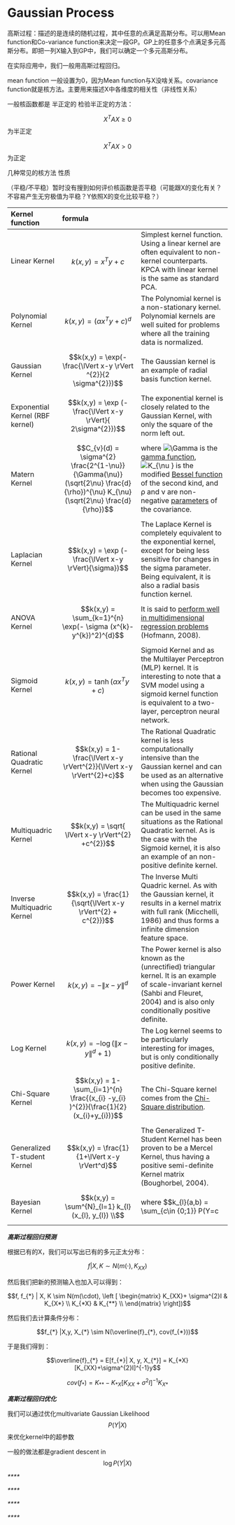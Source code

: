 # Gaussian Process

高斯过程：描述的是连续的随机过程，其中任意的点满足高斯分布。可以用Mean function和Co-variance function来决定一段GP。GP上的任意多个点满足多元高斯分布。即把一列X输入到GP中，我们可以确定一个多元高斯分布。

在实际应用中，我们一般用高斯过程回归。

mean function 一般设置为0，因为Mean function与X没啥关系。covariance function就是核方法。主要用来描述X中各维度的相关性（非线性关系）

一般核函数都是 半正定的 检验半正定的方法：

 $$X^{T}AX \geqslant 0 $$ 为半正定

$$X^{T}AX > 0$$ 为正定

  几种常见的核方法 性质 

（平稳/不平稳）暂时没有搜到如何评价核函数是否平稳（可能跟X的变化有关？不容易产生无穷极值为平稳？Y依照X的变化比较平稳？） 

| Kernel function | formula |  |
| :--- | :--- | :--- |
| Linear Kernel | $$k(x,y) = x^{T}y + c$$  | Simplest kernel function. Using a linear kernel are often equivalent to non-kernel counterparts. KPCA with linear kernel is the same as standard PCA. |
| Polynomial Kernel | $$k(x,y) = (\alpha x^{T}y + c)^d$$  | The Polynomial kernel is a non-stationary kernel. Polynomial kernels are well suited for problems where all the training data is normalized. |
| Gaussian Kernel | $$k(x,y) = \exp(- \frac{\lVert x-y \rVert ^{2}}{2 \sigma^{2}})$$  | The Gaussian kernel is an example of radial basis function kernel. |
| Exponential Kernel \(RBF kernel\) | $$k(x,y) = \exp (- \frac{\lVert x-y \rVert}{ 2\sigma^{2}})$$  | The exponential kernel is closely related to the Gaussian Kernel, with only the square of the norm left out. |
| Matern Kernel | $$C_{v}(d) = \sigma^{2} \frac{2^{1-\nu}}{\Gamma(\nu)}(\sqrt{2\nu} \frac{d}{\rho})^{\nu} K_{\nu} (\sqrt{2\nu} \frac{d}{\rho})$$  |  where ![\Gamma ](https://wikimedia.org/api/rest_v1/media/math/render/svg/4cfde86a3f7ec967af9955d0988592f0693d2b19) is the [gamma function](https://en.wikipedia.org/wiki/Gamma_function), ![K\_{\nu }](https://wikimedia.org/api/rest_v1/media/math/render/svg/f151831e9842e5daee3a71075a17102d10f1cf7e) is the modified [Bessel function](https://en.wikipedia.org/wiki/Bessel_function) of the second kind, and ρ and ν are non-negative [parameters](https://en.wikipedia.org/wiki/Parameter) of the covariance. |
| Laplacian Kernel | $$k(x,y) = \exp (- \frac{\lVert x-y \rVert}{\sigma})$$  | The Laplace Kernel is completely equivalent to the exponential kernel, except for being less sensitive for changes in the sigma parameter. Being equivalent, it is also a radial basis function kernel. |
| ANOVA Kernel | $$k(x,y) = \sum_{k=1}^{n} \exp(- \sigma (x^{k}-y^{k})^2)^{d}$$  |  It is said to [perform well in multidimensional regression problems](http://www.nicta.com.au/research/research_publications?sq_content_src=%2BdXJsPWh0dHBzJTNBJTJGJTJGcHVibGljYXRpb25zLmluc2lkZS5uaWN0YS5jb20uYXUlMkZzZWFyY2glMkZmdWxsdGV4dCUzRmlkJTNEMjYxJmFsbD0x) \(Hofmann, 2008\). |
| Sigmoid Kernel | $$k(x,y) = \tanh (\alpha x ^{T}y +c)$$  | Sigmoid Kernel and as the Multilayer Perceptron \(MLP\) kernel. It is interesting to note that a SVM model using a sigmoid kernel function is equivalent to a two-layer, perceptron neural network. |
| Rational Quadratic Kernel | $$k(x,y) = 1- \frac{\lVert x-y \rVert^{2}}{\lVert x-y \rVert^{2}+c}$$  | The Rational Quadratic kernel is less computationally intensive than the Gaussian kernel and can be used as an alternative when using the Gaussian becomes too expensive. |
| Multiquadric Kernel | $$k(x,y) = \sqrt{ \lVert x-y \rVert^{2} +c^{2}}$$  | The Multiquadric kernel can be used in the same situations as the Rational Quadratic kernel. As is the case with the Sigmoid kernel, it is also an example of an non-positive definite kernel. |
| Inverse Multiquadric Kernel | $$k(x,y) = \frac{1}{\sqrt{\lVert x-y \rVert^{2} + c^{2}}}$$  | The Inverse Multi Quadric kernel. As with the Gaussian kernel, it results in a kernel matrix with full rank \(Micchelli, 1986\) and thus forms a infinite dimension feature space. |
| Power Kernel | $$k(x,y) = - \lVert x-y \rVert^{d}$$  | The Power kernel is also known as the \(unrectified\) triangular kernel. It is an example of scale-invariant kernel \(Sahbi and Fleuret, 2004\) and is also only conditionally positive definite. |
| Log Kernel | $$k(x,y) = -\log (\lVert x-y \rVert^d +1)$$  | The Log kernel seems to be particularly interesting for images, but is only conditionally positive definite. |
| Chi-Square Kernel | $$k(x,y) = 1- \sum_{i=1}^{n} \frac{(x_{i} -y_{i} )^{2}}{\frac{1}{2} (x_{i}+y_{i})}$$  |  The Chi-Square kernel comes from the [Chi-Square distribution](http://en.wikipedia.org/wiki/Chi-square_distribution). |
| Generalized T-student Kernel  | $$k(x,y) = \frac{1}{1+\lVert x-y \rVert^d}$$  | The Generalized T-Student Kernel has been proven to be a Mercel Kernel, thus having a positive semi-definite Kernel matrix \(Boughorbel, 2004\). |
| Bayesian Kernel | $$k(x,y) = \sum^{N}_{l=1} k_{l}(x_{l}, y_{l}) \\$$  | where $$k_{l}(a,b) = \sum_{c\in {0;1}} P(Y=c|X_{l}=a) P(Y=c|X_{l} =b)$$  |

_**高斯过程回归预测**_ 

根据已有的X，我们可以写出已有的多元正太分布：

$$f| X, K \sim N(m(\cdot), K_{XX})$$ 

然后我们把新的预测输入也加入可以得到：

$$f, f_{*} | X, K  \sim N(m(\cdot),  \left [ \begin{matrix}     K_{XX}+ \sigma^{2}I & K_{X*}  \\    K_{*X} & K_{**}  \\   \end{matrix} \right])$$ 

然后我们去计算条件分布：

$$f_{*} |X,y, X_{*} \sim N(\overline{f}_{*}, cov(f_{*}))$$ 

于是我们得到：

$$\overline{f}_{*} = E[f_{*}| X, y, X_{*}] = K_{*X}[K_{XX}+\sigma^{2}I]^{-1}y$$ 

$$cov(f_{*} ) = K_{**} - K_{*X}[K_{XX}+ \sigma^{2}I]^{-1}K_{X*}$$ 



_**高斯过程回归优化**_

我们可以通过优化multivariate Gaussian Likelihood $$P(Y|X) $$ 来优化kernel中的超参数

一般的做法都是gradient descent in $$\log P(Y|X)$$ 

_\*\*\*\*_

_\*\*\*\*_

_\*\*\*\*_

_\*\*\*\*_

